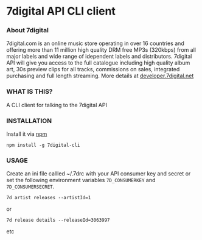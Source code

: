 # 7digital API CLI client

### About 7digital

7digital.com is an online music store operating in over 16 countries and offering more than 11 million high quality DRM free MP3s (320kbps) from all major labels and wide range of idependent labels and distributors. 7digital API will give you access to the full catalogue including high quality album art, 30s preview clips for all tracks, commissions on sales, integrated purchasing and full length streaming. More details at [developer.7digital.net](http://developer.7digital.net/)

### WHAT IS THIS?

A CLI client for talking to the 7digital API

### INSTALLATION

Install it via [npm](http://npmjs.org/)

    npm install -g 7digital-cli

### USAGE

Create an ini file callled ~/.7drc with your API consumer key and secret or set
the following environment variables `7D_CONSUMERKEY` and `7D_CONSUMERSECRET`.

    7d artist releases --artistId=1

or

    7d release details --releaseId=3063997

etc
